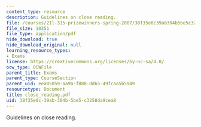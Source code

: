 ```yaml
---
content_type: resource
description: Guidelines on close reading.
file: /courses/21l-315-prizewinners-spring-2007/38f35e0c39ab304b5be5c3258da9cea8_close_reading.pdf
file_size: 10351
file_type: application/pdf
hide_download: true
hide_download_original: null
learning_resource_types:
- Exams
license: https://creativecommons.org/licenses/by-nc-sa/4.0/
ocw_type: OCWFile
parent_title: Exams
parent_type: CourseSection
parent_uid: eea05059-aa9a-f888-dd65-49fcaa5b5949
resourcetype: Document
title: close_reading.pdf
uid: 38f35e0c-39ab-304b-5be5-c3258da9cea8
---
```

Guidelines on close reading.